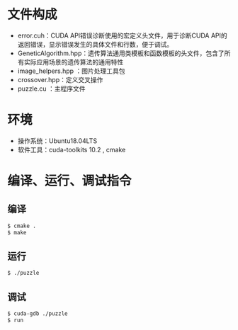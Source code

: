 # 文件构成

- error.cuh：CUDA API错误诊断使用的宏定义头文件，用于诊断CUDA API的返回错误，显示错误发生的具体文件和行数，便于调试。
- GeneticAlgorithm.hpp：遗传算法通用类模板和函数模板的头文件，包含了所有实际应用场景的遗传算法的通用特性
- image_helpers.hpp ：图片处理工具包
- crossover.hpp：定义交叉操作
- puzzle.cu ：主程序文件

# 环境

- 操作系统：Ubuntu18.04LTS
- 软件工具：cuda-toolkits 10.2 , cmake 

# 编译、运行、调试指令

## 编译

```sh
$ cmake .
$ make
```

## 运行

```sh
$ ./puzzle
```

## 调试

```sh
$ cuda-gdb ./puzzle
$ run
```

